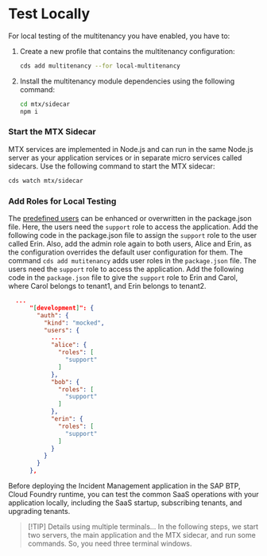 # Test Locally

For local testing of the multitenancy you have enabled, you have to:

1. Create a new profile that contains the multitenancy configuration:

    ```sh
    cds add multitenancy --for local-multitenancy
    ```
2. Install the multitenancy module dependencies using the following command:

    ```sh
    cd mtx/sidecar
    npm i
    ```

### Start the MTX Sidecar

MTX services are implemented in Node.js and can run in the same Node.js server as your application services or in separate micro services called sidecars. Use the following command to start the MTX sidecar:

```sh
cds watch mtx/sidecar
```

### Add Roles for Local Testing
The [predefined users](https://cap.cloud.sap/docs/node.js/authentication#mock-users) can be enhanced or overwritten in the package.json file. Here, the users need the `support` role to access the application. Add the following code in the package.json file to assign the `support` role to the user called Erin. Also, add the admin role again to both users, Alice and Erin, as the configuration overrides the default user configuration for them.
The command `cds add mutitenancy` adds user roles in the `package.json` file. The users need the `support` role to access the application. Add the following code in the `package.json` file to give the `support` role to Erin and Carol, where Carol belongs to tenant1, and Erin belongs to tenant2.

```json
  ...
      "[development]": {
        "auth": {
          "kind": "mocked",
          "users": {
            ...
            "alice": {
              "roles": [
                "support"
              ]
            },
            "bob": {
              "roles": [
                "support"
              ]
            },
            "erin": {  
              "roles": [ 
                "support"
              ] 
            } 
          }
        }
      },
```
Before deploying the Incident Management application in the SAP BTP, Cloud Foundry runtime, you can test the common SaaS operations with your application locally, including the SaaS startup, subscribing tenants, and upgrading tenants.
> [!TIP] Details using multiple terminals...
In the following steps, we start two servers, the main application and the MTX sidecar, and run some commands. So, you need three terminal windows.
